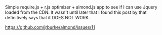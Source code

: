 Simple require.js + r.js optimizer + almond.js app to see if I can use Jquery
loaded from the CDN. It wasn't until later that I found this post by that
definitively says that it DOES NOT WORK.

https://github.com/jrburke/almond/issues/11
